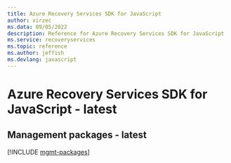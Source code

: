 ```yaml
---
title: Azure Recovery Services SDK for JavaScript
author: xirzec
ms.data: 09/05/2022
description: Reference for Azure Recovery Services SDK for JavaScript
ms.service: recoveryservices
ms.topic: reference
ms.author: jeffish
ms.devlang: javascript
---
```

# Azure Recovery Services SDK for JavaScript - latest

## Management packages - latest
[!INCLUDE [mgmt-packages](recovery-services-mgmt-index.md)]